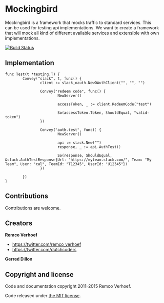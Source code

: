 # Mockingbird

Mockingbird is a framework that mocks traffic to standard services. This can be used for testing api implementations. We want to create a framework that will mock all kind of different available services and extensible with own implementations.

[![Build Status](https://travis-ci.org/dutchcoders/mockingbird.svg?branch=master)](https://travis-ci.org/dutchcoders/mockingbird)

## Implementation

```
func Test(t *testing.T) {
        Convey("slack", t, func() {
                client := slack_oauth.NewOAuthClient("", "", "")

                Convey("redeem code", func() {
                        NewServer()

                        accessToken, _ := client.RedeemCode("test")

                        So(accessToken.Token, ShouldEqual, "valid-token")
                })

                Convey("auth.test", func() {
                        NewServer()

                        api := slack.New("")
                        response, _ := api.AuthTest()

                        So(response, ShouldEqual, &slack.AuthTestResponse{Url: "https://myteam.slack.com/", Team: "My Team", User: "cal", TeamId: "T12345", UserId: "U12345"})
                })

        })
}
```


## Contributions

Contributions are welcome.

## Creators

**Remco Verhoef**
- <https://twitter.com/remco_verhoef>
- <https://twitter.com/dutchcoders>

**Gerred Dillon** 

## Copyright and license

Code and documentation copyright 2011-2015 Remco Verhoef.

Code released under [the MIT license](LICENSE).
